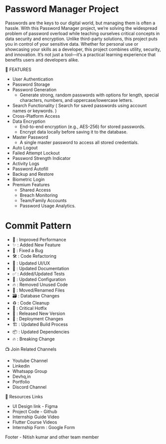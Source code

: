 # Password Manager Project 

Passwords are the keys to our digital world, but managing them is often a hassle. With this Password Manager project, we’re solving the widespread problem of password overload while teaching ourselves critical concepts in data security and encryption. Unlike third-party solutions, this project puts you in control of your sensitive data. Whether for personal use or showcasing your skills as a developer, this project combines utility, security, and innovation. It’s not just a tool—it’s a practical learning experience that benefits users and developers alike. 

🔗 FEATURES

*  User Authentication 
*  Password Storage 
*  Password Generation
    *  Generate strong, random passwords with options for length, special characters, numbers, and uppercase/lowercase letters.
*  Search Functionality ( Search for saved passwords using account names or keywords. )
*  Cross-Platform Access 
*  Data Encryption 
    * End-to-end encryption (e.g., AES-256) for stored passwords.
    * Encrypt data locally before saving it to the database.
*  Master Password 
    *  A single master password to access all stored credentials. 
*  Auto Logout 
*  Failed Attempt Lockout 
*  Password Strength Indicator 
*  Activity Logs 
*  Password Autofill 
*  Backup and Restore 
*  Biometric Login 
* Premium Features 
    * Shared Access
    * Breach Monitoring
    * Team/Family Accounts
    * Password Usage Analytics.

# Commit Pattern 
* 🚀 : Improved Performance
* ✨ : Added New Feature
* 🐛 : Fixed a Bug
* 🛠️ : Code Refactoring
* 🎨 : Updated UI/UX
* 📝 : Updated Documentation
* ✅ : Added/Updated Tests
* 🔧 : Updated Configuration
* 🔥 : Removed Unused Code
* 🚚 : Moved/Renamed Files
* 🗃️ : Database Changes
* ♻️ : Code Cleanup
* 🛑 : Critical Hotfix
* 🔖 : Released New Version
* 🚀 : Deployment Changes
* 🏗️ : Updated Build Process
* 📦 : Updated Dependencies
* 🔥 : Breaking Change

📺 Join Related Channels

* Youtube Channel
* Linkedin
* Whatsapp Group
* Devhq,in
* Portfolio
* Discord Channel

🔗 Resources Links

* UI Design link - Figma 
* Project Code  - Github 
* Internship Guide Video 
* Flutter Course Videos
* Internship Form : Google Form


Footer - Nitish kumar and other team member
